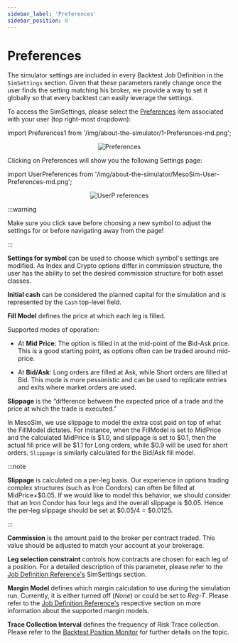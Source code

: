 ```yaml
---
sidebar_label: 'Preferences'
sidebar_position: 8
---
```


# Preferences

The simulator settings are included in every Backtest Job Definition in the `SimSettings` section. Given that these parameters rarely change once the user finds the setting matching his broker, we provide a way to set it globally so that every backtest can easily leverage the settings.

To access the SimSettings, please select the [Preferences](https://portal.deltaray.io/backtest/preferences) item associated with your user (top right-most dropdown):

import Preferences1 from '/img/about-the-simulator/1-Preferences-md.png';

<center>
    <img src={Preferences1} alt="Preferences" style={{width: 300, boxShadow: '0 4px 8px rgba(0, 0, 0, 0.1)'}} />
</center>

Clicking on Preferences will show you the following Settings page:

import UserPreferences from '/img/about-the-simulator/MesoSim-User-Preferences-md.png';

<center>
    <img src={UserPreferences} alt="UserP references" style={{width: 700, boxShadow: '0 4px 8px rgba(0, 0, 0, 0.1)'}} />
</center>

:::warning

Make sure you click save before choosing a new symbol to adjust the settings for or before navigating away from the page!

:::

**Settings for symbol** can be used to choose which symbol's settings are modified. As Index and Crypto options differ in commission structure, the user has the ability to set the desired commission structure for both asset classes.

**Initial cash** can be considered the planned capital for the simulation and is represented by the `Cash` top-level field.

**Fill Model** defines the price at which each leg is filled.

Supported modes of operation:

- At **Mid Price**: The option is filled in at the mid-point of the Bid-Ask price.
This is a good starting point, as options often can be traded around mid-price.

- At **Bid/Ask**: Long orders are filled at Ask, while Short orders are filled at Bid.
This mode is more pessimistic and can be used to replicate entries and exits where market orders are used.

**Slippage** is the “difference between the expected price of a trade and the price at which the trade is executed.”

In MesoSim, we use slippage to model the extra cost paid on top of what the FillModel dictates. For instance, when the FillModel is set to MidPrice and the calculated MidPrice is $1.0, and slippage is set to $0.1, then the actual fill price will be $1.1 for Long orders, while $0.9 will be used for short orders. `Slippage` is similarly calculated for the Bid/Ask fill model.

:::note

**Slippage** is calculated on a per-leg basis. Our experience in options trading complex structures (such as Iron Condors) can often be filled at MidPrice+$0.05. If we would like to model this behavior, we should consider that an Iron Condor has four legs and the overall slippage is $0.05. Hence the per-leg slippage should be set at $0.05/4 = $0.0125.

:::

**Commission** is the amount paid to the broker per contract traded. This value should be adjusted to match your account at your brokerage.

**Leg selection constraint** controls how contracts are chosen for each leg of a position. For a detailed description of this parameter, please refer to the [Job Definition Reference's](https://docs.deltaray.io/job-definition-reference.html) SimSettings section.

**Margin Model** defines which margin calculation to use during the simulation run. Currently, it is either turned off (*None*) or could be set to *Reg-T*. Please refer to the [Job Definition Reference's](https://docs.deltaray.io/job-definition-reference.html) respective section on more information about the supported margin models.

**Trace Collection Interval** defines the frequency of Risk Trace collection. Please refer to the [Backtest Position Monitor](https://docs.deltaray.io/backtest-position-monitor.html) for further details on the topic.

